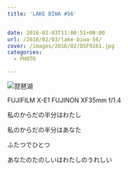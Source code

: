 ```yaml
---
title: 'LAKE BIWA #56'


date: 2016-02-03T11:00:51+00:00
url: /2016/02/03/lake-biwa-56/
cover: /images/2016/02/DSF9161.jpg
categories:
  - PHOTO

---
```

<!--more-->
![琵琶湖](/images/2016/02/DSF9159.jpg "琵琶湖")

FUJIFILM X-E1 FUJINON XF35mm f/1.4

私のからだの半分はわたし

私のからだの半分はあなた

ふたつでひとつ

あなたのたのしいはわたしのうれしい
